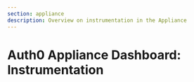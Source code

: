 ```yaml
---
section: appliance
description: Overview on instrumentation in the Appliance
---
```


# Auth0 Appliance Dashboard: Instrumentation
